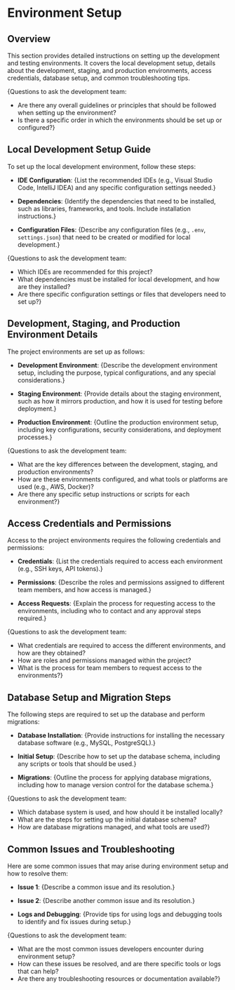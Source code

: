 # Environment Setup

## Overview

This section provides detailed instructions on setting up the development and testing environments. It covers the local development setup, details about the development, staging, and production environments, access credentials, database setup, and common troubleshooting tips.

{Questions to ask the development team:
- Are there any overall guidelines or principles that should be followed when setting up the environment?
- Is there a specific order in which the environments should be set up or configured?}

## Local Development Setup Guide

To set up the local development environment, follow these steps:

- **IDE Configuration**: {List the recommended IDEs (e.g., Visual Studio Code, IntelliJ IDEA) and any specific configuration settings needed.}
  
- **Dependencies**: {Identify the dependencies that need to be installed, such as libraries, frameworks, and tools. Include installation instructions.}
  
- **Configuration Files**: {Describe any configuration files (e.g., `.env`, `settings.json`) that need to be created or modified for local development.}

{Questions to ask the development team:
- Which IDEs are recommended for this project?
- What dependencies must be installed for local development, and how are they installed?
- Are there specific configuration settings or files that developers need to set up?}

## Development, Staging, and Production Environment Details

The project environments are set up as follows:

- **Development Environment**: {Describe the development environment setup, including the purpose, typical configurations, and any special considerations.}
  
- **Staging Environment**: {Provide details about the staging environment, such as how it mirrors production, and how it is used for testing before deployment.}
  
- **Production Environment**: {Outline the production environment setup, including key configurations, security considerations, and deployment processes.}

{Questions to ask the development team:
- What are the key differences between the development, staging, and production environments?
- How are these environments configured, and what tools or platforms are used (e.g., AWS, Docker)?
- Are there any specific setup instructions or scripts for each environment?}

## Access Credentials and Permissions

Access to the project environments requires the following credentials and permissions:

- **Credentials**: {List the credentials required to access each environment (e.g., SSH keys, API tokens).}
  
- **Permissions**: {Describe the roles and permissions assigned to different team members, and how access is managed.}
  
- **Access Requests**: {Explain the process for requesting access to the environments, including who to contact and any approval steps required.}

{Questions to ask the development team:
- What credentials are required to access the different environments, and how are they obtained?
- How are roles and permissions managed within the project?
- What is the process for team members to request access to the environments?}

## Database Setup and Migration Steps

The following steps are required to set up the database and perform migrations:

- **Database Installation**: {Provide instructions for installing the necessary database software (e.g., MySQL, PostgreSQL).}
  
- **Initial Setup**: {Describe how to set up the database schema, including any scripts or tools that should be used.}
  
- **Migrations**: {Outline the process for applying database migrations, including how to manage version control for the database schema.}

{Questions to ask the development team:
- Which database system is used, and how should it be installed locally?
- What are the steps for setting up the initial database schema?
- How are database migrations managed, and what tools are used?}

## Common Issues and Troubleshooting

Here are some common issues that may arise during environment setup and how to resolve them:

- **Issue 1**: {Describe a common issue and its resolution.}
  
- **Issue 2**: {Describe another common issue and its resolution.}
  
- **Logs and Debugging**: {Provide tips for using logs and debugging tools to identify and fix issues during setup.}

{Questions to ask the development team:
- What are the most common issues developers encounter during environment setup?
- How can these issues be resolved, and are there specific tools or logs that can help?
- Are there any troubleshooting resources or documentation available?}